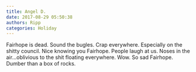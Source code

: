 ```yaml
---
title: Angel D.
date: 2017-08-29 05:50:38
authors: Ripp
categories: Holiday
---
```


 Fairhope is dead. Sound the bugles. Crap everywhere. Especially on the shitty council. Nice knowing you Fairhope. People laugh at us. Noses in the air...oblivious to the shit floating everywhere. Wow. So sad Fairhope. Dumber than a box of rocks.